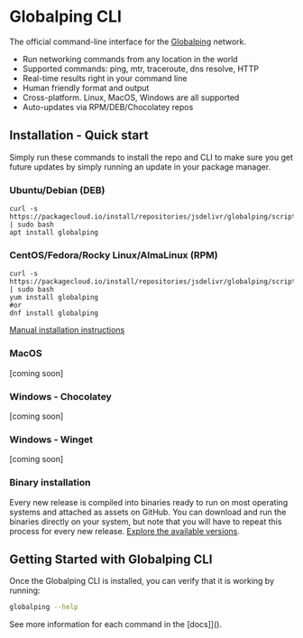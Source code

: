 # Globalping CLI

The official command-line interface for the [Globalping](https://github.com/jsdelivr/globalping) network.

- Run networking commands from any location in the world
- Supported commands: ping, mtr, traceroute, dns resolve, HTTP
- Real-time results right in your command line
- Human friendly format and output
- Cross-platform. Linux, MacOS, Windows are all supported
- Auto-updates via RPM/DEB/Chocolatey repos

## Installation - Quick start

Simply run these commands to install the repo and CLI to make sure you get future updates by simply running an update in your package manager.

### Ubuntu/Debian (DEB)

```
curl -s https://packagecloud.io/install/repositories/jsdelivr/globalping/script.deb.sh | sudo bash
apt install globalping
```

### CentOS/Fedora/Rocky Linux/AlmaLinux (RPM)

```
curl -s https://packagecloud.io/install/repositories/jsdelivr/globalping/script.rpm.sh | sudo bash
yum install globalping
#or
dnf install globalping
```

[Manual installation instructions](https://packagecloud.io/jsdelivr/globalping/install#manual)

### MacOS

[coming soon]

### Windows - Chocolatey

[coming soon]

### Windows - Winget

[coming soon]

### Binary installation 

Every new release is compiled into binaries ready to run on most operating systems and attached as assets on GitHub. You can download and run the binaries directly on your system, but note that you will have to repeat this process for every new release. [Explore the available versions](https://github.com/jsdelivr/globalping-cli/releases).


## Getting Started with Globalping CLI

Once the Globalping CLI is installed, you can verify that it is working by running:

```bash
globalping --help
```

See more information for each command in the [docs]]().

